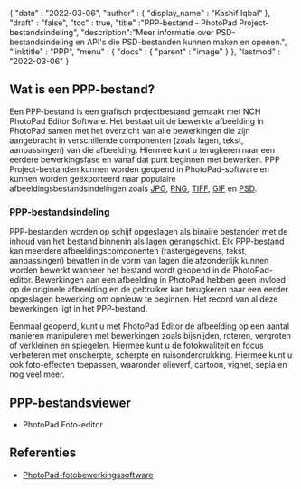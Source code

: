 {
  "date" : "2022-03-06",
  "author" : {
    "display_name" : "Kashif Iqbal"
},
  "draft" : "false",
  "toc" : true,
  "title" :"PPP-bestand - PhotoPad Project-bestandsindeling",
  "description":"Meer informatie over PSD-bestandsindeling en API's die PSD-bestanden kunnen maken en openen.",
  "linktitle" : "PPP",
  "menu" : {
    "docs" : {
      "parent" : "image"
}
},
  "lastmod" : "2022-03-06"
}

## Wat is een PPP-bestand?

Een PPP-bestand is een grafisch projectbestand gemaakt met NCH PhotoPad Editor Software. Het bestaat uit de bewerkte afbeelding in PhotoPad samen met het overzicht van alle bewerkingen die zijn aangebracht in verschillende componenten (zoals lagen, tekst, aanpassingen) van die afbeelding. Hiermee kunt u terugkeren naar een eerdere bewerkingsfase en vanaf dat punt beginnen met bewerken. PPP Project-bestanden kunnen worden geopend in PhotoPad-software en kunnen worden geëxporteerd naar populaire afbeeldingsbestandsindelingen zoals [JPG](/nl/image/jpeg/), [PNG](/nl/image/png/), [TIFF](/nl/image/tiff/), [GIF](/nl/afbeelding/gif/) en [PSD](/nl/afbeelding/psd/).

### PPP-bestandsindeling

PPP-bestanden worden op schijf opgeslagen als binaire bestanden met de inhoud van het bestand binnenin als lagen gerangschikt. Elk PPP-bestand kan meerdere afbeeldingscomponenten (rastergegevens, tekst, aanpassingen) bevatten in de vorm van lagen die afzonderlijk kunnen worden bewerkt wanneer het bestand wordt geopend in de PhotoPad-editor. Bewerkingen aan een afbeelding in PhotoPad hebben geen invloed op de originele afbeelding en de gebruiker kan terugkeren naar een eerder opgeslagen bewerking om opnieuw te beginnen. Het record van al deze bewerkingen ligt in het PPP-bestand.

Eenmaal geopend, kunt u met PhotoPad Editor de afbeelding op een aantal manieren manipuleren met bewerkingen zoals bijsnijden, roteren, vergroten of verkleinen en spiegelen. Hiermee kunt u de fotokwaliteit en focus verbeteren met onscherpte, scherpte en ruisonderdrukking. Hiermee kunt u ook foto-effecten toepassen, waaronder olieverf, cartoon, vignet, sepia en nog veel meer.

## PPP-bestandsviewer

* PhotoPad Foto-editor

## Referenties ##

* [PhotoPad-fotobewerkingssoftware](https://www.nchsoftware.com/photoeditor/index.html)

